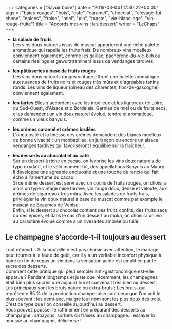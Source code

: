 +++
categories = ["Savoir boire"]
date = "2019-03-04T17:30:22+00:00"
tags = ["baies-rouges", "bois", "cafe", "caramel", "chocolat", "elevage-fut-chene", "epices", "fraise", "miel", "pin", "toaste", "vin-blanc-age", "vin-rouge-fruite"] 
title = "Accords met-vins : les dessert"
writer = "LeChaps"
+++

* **la salade de fruits**  
Les vins doux naturels issus de muscat apporteront une riche palette aromatique qui rapelle les fruits frais. De nombreux vins moelleux conviennent également, comme les gaillac, pacherenc-du-vic-bilh ou certains rieslings et gewurztraminers issus de vendanges tardives.

* **les pâtisseries à base de fruits rouges**  
Les vins dous naturels rouges vintage offrent une palette aromatique aux nuances de fruits noirs et rouges très mûrs et d'agréables tanins ronds. Les vins de liqueur (pineau des charentes, floc-de-gascogne) conviennent également.

* **les tartes**
Elles s'accordent avec les moelleux et les liquoreux de Loire, du Sud-Ouest, d'Alsace et d Bordelais. Garnies de miel ou de fruits secs, elles demandent un vin doux naturel évolué, tendre et aromatique, comme un vieux banyuls.

* **les crèmes caramel et crèmes brulées**  
L'onctuosité et la finesse des crèmes demandent des blancs moelleux de bonne vivacité : un monbazillac, un jurançon ou encore un alsace vendanges tardives qui favoriseront l'équilibre sur la fraîcheur.

* **les desserts au chocolat et au café**  
Sur un dessert à riche en cacao, on favorise les vins doux naturels de type oxydatif, et le vélo moment fut, des appellations Banyuls au Maury. Il développe une agréable onctuosité et une touche de rancio qui fait écho à l'amertume du cacao.  
Si ce même dessert est servi avec un coulis de fruits rouges, on choisira alors un type vintage mise tardive, vin rouge doux, dense et velouté, aux arômes de bigarreaux très mûrs. Avec les salades de fruits frais, privilégier le vin doux naturel à base de muscat comme par exemple le muscat de Beaumes de Venise.  
Enfin, si le dessert au chocolat contient des fruits confits, des fruits secs ou des épices, et dans le cas d'un dessert au moka, on choisira un vin au caractère évolué comme à un rivesaltes ambrée ou tuilé.

## Le champagne s'accorde-t-il toujours au dessert

Tout dépend… Si la bouteille n'est pas choisie avec attention, le mariage peut tourner à la faute de goût, car il y a un véritable inconfort physique à boire en fin de repas un vin dans la sensation acide est amplifiée par le sucre des desserts.  
Comment cette pratique qui peut sembler anti-gastronomique est-elle apparue ? Pendant longtemps et juste que récemment, les champagnes était bien plus sucrés que aujourd'hui et convenait très bien au dessert.  
Les principaux sont les bruts nature ou extra-bruts ; Les bruts, qui représente 85 % de la production champenoise sont ceux que l'on voit le plus souvent ; les demi-sec, malgré leur nom sont les plus doux des trois. C'est ce type que l'on conseille aujourd'hui au dessert.  
Vous pouvez pousser le raffinement en préparant des desserts au champagne : sabayons, sorbets ou fraises au champagne… essayer la mousse au champagne, délicieuse !
